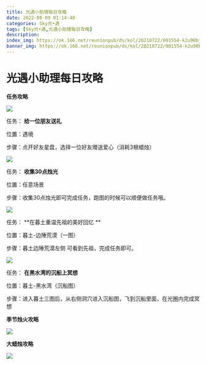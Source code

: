 ```yaml
---
title: 光遇小助理每日攻略
date: 2022-08-09 01:14:40
categories: Sky光•遇
tags: [Sky光•遇,光遇小助理每日攻略]
description: 
index_img: https://ok.166.net/reunionpub/ds/kol/20210722/001554-k2u90bj7ay.png?imageView&thumbnail=600x0&type=jpg
banner_img: https://ok.166.net/reunionpub/ds/kol/20210722/001554-k2u90bj7ay.png?imageView&thumbnail=600x0&type=jpg
---
```

# 光遇小助理每日攻略
**任务攻略**

![](https://ok.166.net/reunionpub/ds/kol/20220809/002717-nlkc3ss72r.png)

任务： **给一位朋友送礼**

位置：遇境

步骤：点开好友星盘，选择一位好友赠送爱心（消耗3根蜡烛）

![](https://ok.166.net/reunionpub/ds/kol/20220809/002744-v1mt4wne2s.png)

任务： **收集30点烛光**

位置：任意场景

步骤：收集30点烛光即可完成任务，跑图的时候可以顺便做任务哦。

![](https://ok.166.net/reunionpub/ds/kol/20220809/005040-07gb2pahqu.png)

任务： **在暮土重温先祖的美好回忆  **

位置：暮土-边陲荒漠（一图）

步骤：暮土边陲荒漠左侧 可看到先祖，完成任务即可。

![](https://ok.166.net/reunionpub/ds/kol/20220809/002817-1dzasgecwf.png)

任务： **在黑水湾的沉船上冥想**

位置：暮土-黑水湾（沉船图）

步骤：进入暮土三图后，从右侧洞穴进入沉船图，飞到沉船里面，在光圈内完成冥想

 **季节烛火攻略**

![](https://ok.166.net/reunionpub/ds/kol/20220809/003102-ussmegw58t.png)

  

  

 **大蜡烛攻略**

![](https://ok.166.net/reunionpub/ds/kol/20220809/002930-5u327lakzw.png)

  

